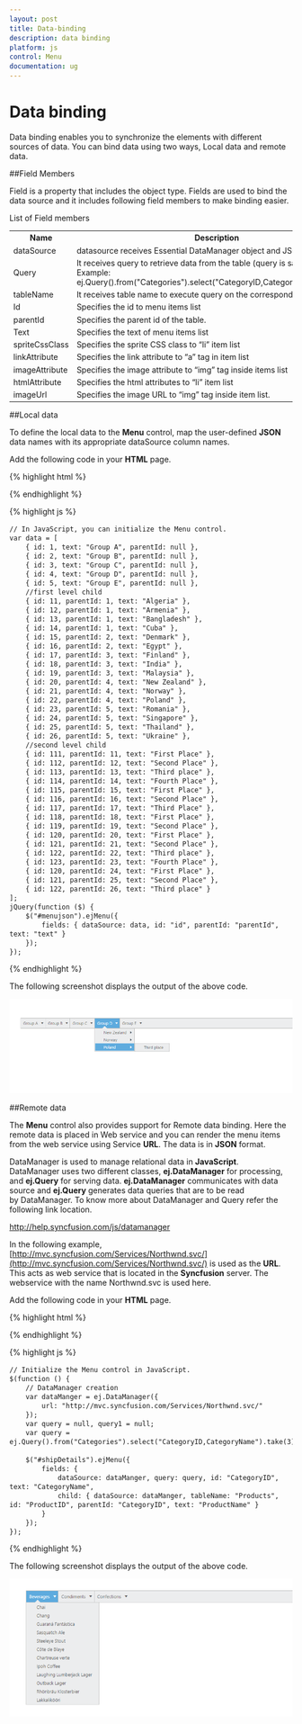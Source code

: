 ```yaml
---
layout: post
title: Data-binding
description: data binding
platform: js
control: Menu
documentation: ug
---
```


# Data binding

Data binding enables you to synchronize the elements with different sources of data. You can bind data using two ways, Local data and remote data. 

##Field Members

Field is a property that includes the object type. Fields are used to bind the data source and it includes following field members to make binding easier.

List of Field members

<table>
<tr>
<th>Name</th><th>Description</th></tr>
<tr>
<td>
dataSource</td><td>
datasource receives  Essential DataManager object and JSON object. </td></tr>
<tr>
<td>
Query</td><td>
It receives query to retrieve data from the table (query is same as SQL). Example:  ej.Query().from("Categories").select("CategoryID,CategoryName").take(3);</td></tr>
<tr>
<td>
tableName</td><td>
It receives table name to execute query on the corresponding table</td></tr>
<tr>
<td>
Id</td><td>
Specifies the id to menu items list</td></tr>
<tr>
<td>
parentId</td><td>
Specifies the parent id of the table.</td></tr>
<tr>
<td>
Text</td><td>
Specifies the text of menu items list</td></tr>
<tr>
<td>
spriteCssClass</td><td>
Specifies the sprite CSS class to “li” item list</td></tr>
<tr>
<td>
linkAttribute</td><td>
Specifies the link attribute to “a” tag in item list</td></tr>
<tr>
<td>
imageAttribute</td><td>
Specifies the image attribute to “img” tag inside items list </td></tr>
<tr>
<td>
htmlAttribute</td><td>
Specifies the html attributes to “li” item list</td></tr>
<tr>
<td>
imageUrl</td><td>
Specifies the image URL to “img” tag inside item list. </td></tr>
</table>

##Local data

To define the local data to the **Menu** control, map the user-defined **JSON** data names with its appropriate dataSource column names.

Add the following code in your **HTML** page.

{% highlight html %}


<div class="content-container-fluid">
    <div class="row">
        <div class="cols-sample-area">
            <ul id="menujson"></ul>
        </div>
    </div>
</div>

{% endhighlight %}

{% highlight js %}

    // In JavaScript, you can initialize the Menu control.
    var data = [
        { id: 1, text: "Group A", parentId: null },
        { id: 2, text: "Group B", parentId: null },
        { id: 3, text: "Group C", parentId: null },
        { id: 4, text: "Group D", parentId: null },
        { id: 5, text: "Group E", parentId: null },
        //first level child
        { id: 11, parentId: 1, text: "Algeria" },
        { id: 12, parentId: 1, text: "Armenia" },
        { id: 13, parentId: 1, text: "Bangladesh" },
        { id: 14, parentId: 1, text: "Cuba" },
        { id: 15, parentId: 2, text: "Denmark" },
        { id: 16, parentId: 2, text: "Egypt" },
        { id: 17, parentId: 3, text: "Finland" },
        { id: 18, parentId: 3, text: "India" },
        { id: 19, parentId: 3, text: "Malaysia" },
        { id: 20, parentId: 4, text: "New Zealand" },
        { id: 21, parentId: 4, text: "Norway" },
        { id: 22, parentId: 4, text: "Poland" },
        { id: 23, parentId: 5, text: "Romania" },
        { id: 24, parentId: 5, text: "Singapore" },
        { id: 25, parentId: 5, text: "Thailand" },
        { id: 26, parentId: 5, text: "Ukraine" },
        //second level child
        { id: 111, parentId: 11, text: "First Place" },
        { id: 112, parentId: 12, text: "Second Place" },
        { id: 113, parentId: 13, text: "Third place" },
        { id: 114, parentId: 14, text: "Fourth Place" },
        { id: 115, parentId: 15, text: "First Place" },
        { id: 116, parentId: 16, text: "Second Place" },
        { id: 117, parentId: 17, text: "Third Place" },
        { id: 118, parentId: 18, text: "First Place" },
        { id: 119, parentId: 19, text: "Second Place" },
        { id: 120, parentId: 20, text: "First Place" },
        { id: 121, parentId: 21, text: "Second Place" },
        { id: 122, parentId: 22, text: "Third place" },
        { id: 123, parentId: 23, text: "Fourth Place" },
        { id: 120, parentId: 24, text: "First Place" },
        { id: 121, parentId: 25, text: "Second Place" },
        { id: 122, parentId: 26, text: "Third place" }
    ];
    jQuery(function ($) {
        $("#menujson").ejMenu({
            fields: { dataSource: data, id: "id", parentId: "parentId", text: "text" }
        });
    });
 

{% endhighlight %}


The following screenshot displays the output of the above code.

![](/js/Menu/Data-binding_images/Data-binding_img1.png) 


##Remote data

The **Menu** control also provides support for Remote data binding. Here the remote data is placed in Web service and you can render the menu items from the web service using Service **URL**. The data is in **JSON** format. 

DataManager is used to manage relational data in **JavaScript**. DataManager uses two different classes, **ej.DataManager** for processing, and **ej.Query** for serving data. **ej.DataManager** communicates with data source and **ej.Query** generates data queries that are to be read by DataManager. To know more about DataManager and Query refer the following link location.

<http://help.syncfusion.com/js/datamanager>

In the following example, [http://mvc.syncfusion.com/Services/Northwnd.svc/](http://mvc.syncfusion.com/Services/Northwnd.svc/) is used as the **URL**. This acts as web service that is located in the **Syncfusion** server. The webservice with the name Northwnd.svc is used here.

Add the following code in your **HTML** page.


{% highlight html %}


<div class="content-container-fluid">
    <div class="row">
        <div class="cols-sample-area">
            <ul id="shipDetails"></ul>
        </div>
    </div>
</div>

{% endhighlight %}

{% highlight js %}

   
    // Initialize the Menu control in JavaScript.
    $(function () {
        // DataManager creation
        var dataManger = ej.DataManager({
            url: "http://mvc.syncfusion.com/Services/Northwnd.svc/"
        });
        var query = null, query1 = null;
        var query = ej.Query().from("Categories").select("CategoryID,CategoryName").take(3);

        $("#shipDetails").ejMenu({
            fields: {
                dataSource: dataManger, query: query, id: "CategoryID", text: "CategoryName",
                child: { dataSource: dataManger, tableName: "Products", id: "ProductID", parentId: "CategoryID", text: "ProductName" }
            }
        });
    });


{% endhighlight %}

The following screenshot displays the output of the above code. 

![](/js/Menu/Data-binding_images/Data-binding_img2.png) 